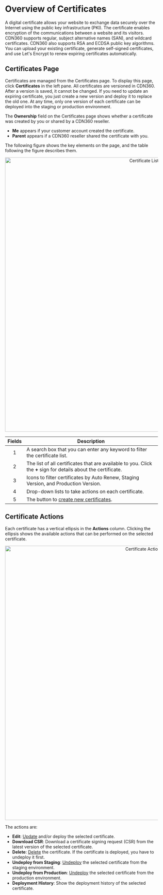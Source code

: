 # Overview of Certificates

A digital certificate allows your website to exchange data securely over the Internet using the public key infrastructure (PKI). The certificate enables encryption of the communications between a website and its visitors. CDN360 supports regular, subject alternative names (SAN), and wildcard certificates. CDN360 also supports RSA and ECDSA public key algorithms. You can upload your existing certificate, generate self-signed certificates, and use Let's Encrypt to renew expiring certificates automatically.

## Certificates Page 

Certificates are managed from the Certificates page. To display this page, click **Certificates** in the left pane. All certificates are versioned in CDN360. After a version is saved, it cannot be changed. If you need to update an expiring certificate, you just create a new version and deploy it to replace the old one. At any time, only one version of each certificate can be deployed into the staging or production environment. 

The **Ownership** field on the Certificates page shows whether a certificate was created by you or shared by a CDN360 reseller.

- **Me** appears if your customer account created the certificate.
- **Parent** appears if a CDN360 reseller shared the certificate with you.

The following figure shows the key elements on the page, and the table following the figure describes them.

<p align="center"><img src="/docs/resources/images/certificates/certificates-w-numbers.png" alt="Certificate List" width="900"></p>

| **Fields**   | **Description**                                                                                           |
| :----------: | --------------------------------------------------------------------------------------------------------- |
| 1            | A search box that you can enter any keyword to filter the certificate list.                               |
| 2            | The list of all certificates that are available to you. Click the **+** sign for details about the certificate.  |
| 3            | Icons to filter certificates by Auto Renew, Staging Version, and Production Version.                      |
| 4            | Drop-down lists to take actions on each certificate.                                                      |
| 5            | The button to [create new certificates](</docs/portal/certificates/creating-certificates.md>).            |



## Certificate Actions
Each certificate has a vertical ellipsis in the **Actions** column. Clicking the ellipsis shows the available actions that can be performed on the selected certificate.
<p align="center"><img src="/docs/resources/images/certificates/certificate-actions.png" alt="Certificate Actions" width="900"></p>
The actions are:

- **Edit**: [Update](</docs/portal/certificates/updating-certificates.md>) and/or deploy the selected certificate.
- **Download CSR**: Download a certificate signing request (CSR) from the latest version of the selected certificate.
- **Delete**:  [Delete](</docs/portal/certificates/deleting-certificate.md>) the certificate. If the certificate is deployed, you have to undeploy it first.
- **Undeploy from Staging**: [Undeploy](</docs/portal/certificates/deploying-certificates.md>) the selected certificate from the staging environment.
- **Undeploy from Production**: [Undeploy](</docs/portal/certificates/deploying-certificates.md>) the selected certificate from the production environment.
- **Deployment History**: Show the deployment history of the selected certificate.

